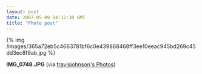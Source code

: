 ```yaml
---
layout: post
date: 2007-05-09 14:12:30 GMT
title: "Photo post"
---
```

{% img /images/365a72eb5c4663781bf6c0e439868468ff3ee10eeac945bd269c45dd3ec8f9ab.jpg %}

<b>IMG_0748.JPG</b> (via <a href="http://www.flickr.com/photos/travisjohnson/491220150/">travisjohnson's Photos</a>)